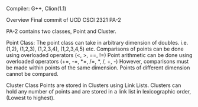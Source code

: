 Compiler: G++,  Clion(1.1)

Overview
Final commit of UCD CSCI 2321 PA-2

PA-2 contains two classes, Point and Cluster.


Point Class:
The point class  can take in arbitrary dimension of doubles.
i.e.  (1,2), (1,2,3), (1,2,3,4), (1,2,3,4,5) etc.
Comparisons of points can be done using overloaded operators (<, >, ==,  !=)
Point arithmetic can be done using overloaded operators (+=,  -=,  *=, /=,  *,  /,  +, -) 
However, comparisons must be made within points of the same dimension. Points of different dimension cannot be compared.

Cluster Class
Points are stored in Clusters using Link Lists. 
Clusters can hold any number of points and are stored in a link list in lexicographic order, (Lowest to highest).
